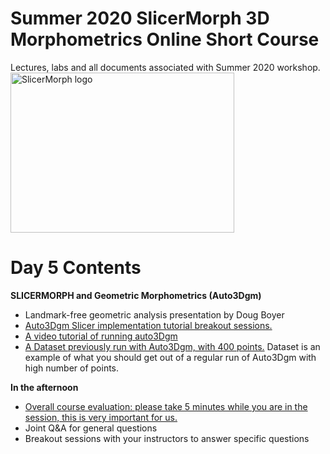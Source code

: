 # Summer 2020 SlicerMorph 3D Morphometrics Online Short Course 
Lectures, labs and all documents associated with Summer 2020 workshop.
<img alt="SlicerMorph logo" width="358" height="256" src="https://github.com/SlicerMorph/SlicerMorph.github.io/blob/master/SlicerMorph_Logos/SlicerMorph_Final_Logos-V2.jpg">

# Day 5 Contents

**SLICERMORPH and Geometric Morphometrics (Auto3Dgm)**
* Landmark-free geometric analysis presentation by Doug Boyer
* [Auto3Dgm Slicer implementation tutorial breakout sessions.](https://toothandclaw.github.io/how-to-use/)
* [A video tutorial of running auto3Dgm](https://www.dropbox.com/sh/sv8328dvpczezkk/AAAfNHWUL5HThQHG1wGNUdNua?dl=0&preview=Auto3dgm_tutorial.mp4)
* [A Dataset previously run with Auto3Dgm, with 400 points.](https://app.box.com/s/tejeovx1alibv4r1jatc06t3pcfzc6r4)
Dataset is an example of what you should get out of a regular run of Auto3Dgm with high number of points. 


**In the afternoon**
* [Overall course evaluation: please take 5 minutes while you are in the session, this is very important for us.](https://docs.google.com/forms/d/e/1FAIpQLSchhKB_HeGVpU_j3moT1Zx7DGdumncfS8p5EN6Y__kkGVSuYQ/viewform)
* Joint Q&A for general questions
* Breakout sessions with your instructors to answer specific questions 

